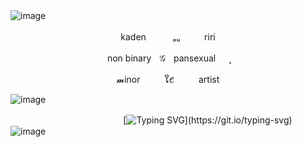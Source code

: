 ![image](https://github.com/user-attachments/assets/c9c9b9fb-5467-4b2b-8e34-815c08a8efc3)
ㅤ
<p align="center">
kaden ㅤㅤㅤₒᵤㅤㅤㅤriri
</p>
<p align="center">
non binaryㅤ𝒢ㅤpansexual ㅤ ۪۪‌
</p>
<p align="center">
𝓶inorㅤㅤㅤໃ𑄺ㅤㅤㅤartist
</p>

![image](https://github.com/user-attachments/assets/662dd91b-51c2-4d82-b67d-b6e5c6d1ad21)

ㅤㅤㅤㅤㅤㅤㅤㅤㅤㅤㅤㅤㅤㅤ[![Typing SVG](https://readme-typing-svg.demolab.com?font=Fira+Code&duration=4000&pause=500&color=6953C8&width=435&lines=Take+a+chance+with+me%2C+baby!)](https://git.io/typing-svg)
ㅤ
ㅤ
![image](https://github.com/user-attachments/assets/37530635-c0d0-45f5-b04e-3f5e970584dd)
